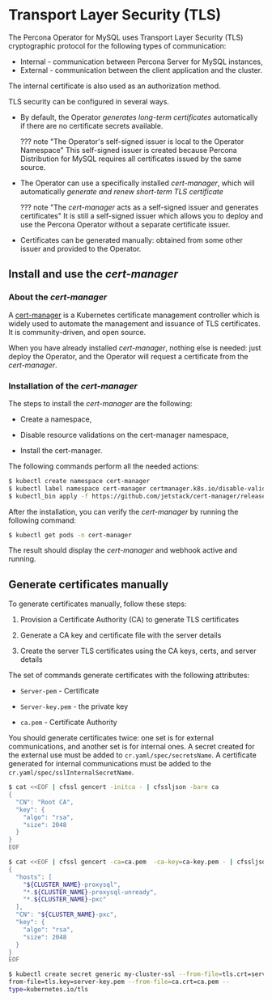 # Transport Layer Security (TLS)

The Percona Operator for MySQL uses Transport Layer
Security (TLS) cryptographic protocol for the following types of communication:

* Internal - communication between Percona Server for MySQL instances,
* External - communication between the client application and the cluster.

The internal certificate is also used as an authorization method.

TLS security can be configured in several ways.

* By default, the Operator *generates long-term certificates* automatically if
    there are no certificate secrets available.
   
    ??? note "The Operator's self-signed issuer is local to the Operator Namespace"
        This self-signed issuer is created because Percona Distribution for MySQL
        requires all certificates issued by the same source.

* The Operator can use a specifically installed *cert-manager*, which will
    automatically *generate and renew short-term TLS certificate*
    
    ??? note "The *cert-manager* acts as a self-signed issuer and generates certificates" 
        It is still a self-signed issuer which allows you to deploy and use the
        Percona Operator without a separate certificate issuer.

* Certificates can be generated manually: obtained from some other issuer and
    provided to the Operator.

## Install and use the *cert-manager*

### About the *cert-manager*

A [cert-manager](https://cert-manager.io/docs/) is a Kubernetes certificate
management controller which is widely used to automate the management and
issuance of TLS certificates. It is community-driven, and open source.

When you have already installed *cert-manager*, nothing else is needed: just
deploy the Operator, and the Operator will request a certificate from the
*cert-manager*.

### Installation of the *cert-manager*

The steps to install the *cert-manager* are the following:

* Create a namespace,

* Disable resource validations on the cert-manager namespace,

* Install the cert-manager.

The following commands perform all the needed actions:

```bash
$ kubectl create namespace cert-manager
$ kubectl label namespace cert-manager certmanager.k8s.io/disable-validation=true
$ kubectl_bin apply -f https://github.com/jetstack/cert-manager/releases/download/v{{ certmanagerrecommended }}/cert-manager.yaml
```

After the installation, you can verify the *cert-manager* by running the following command:

```bash
$ kubectl get pods -n cert-manager
```

The result should display the *cert-manager* and webhook active and running.

## Generate certificates manually

To generate certificates manually, follow these steps:

1. Provision a Certificate Authority (CA) to generate TLS certificates

2. Generate a CA key and certificate file with the server details

3. Create the server TLS certificates using the CA keys, certs, and server
    details

The set of commands generate certificates with the following attributes:

* `Server-pem` - Certificate

* `Server-key.pem` - the private key

* `ca.pem` - Certificate Authority

You should generate certificates twice: one set is for external communications,
and another set is for internal ones. A secret created for the external use must
be added to `cr.yaml/spec/secretsName`. A certificate generated for internal
communications must be added to the `cr.yaml/spec/sslInternalSecretName`.

```bash
$ cat <<EOF | cfssl gencert -initca - | cfssljson -bare ca
{
  "CN": "Root CA",
  "key": {
    "algo": "rsa",
    "size": 2048
  }
}
EOF

$ cat <<EOF | cfssl gencert -ca=ca.pem  -ca-key=ca-key.pem - | cfssljson -bare server
{
  "hosts": [
    "${CLUSTER_NAME}-proxysql",
    "*.${CLUSTER_NAME}-proxysql-unready",
    "*.${CLUSTER_NAME}-pxc"
  ],
  "CN": "${CLUSTER_NAME}-pxc",
  "key": {
    "algo": "rsa",
    "size": 2048
  }
}
EOF

$ kubectl create secret generic my-cluster-ssl --from-file=tls.crt=server.pem --
from-file=tls.key=server-key.pem --from-file=ca.crt=ca.pem --
type=kubernetes.io/tls
```

